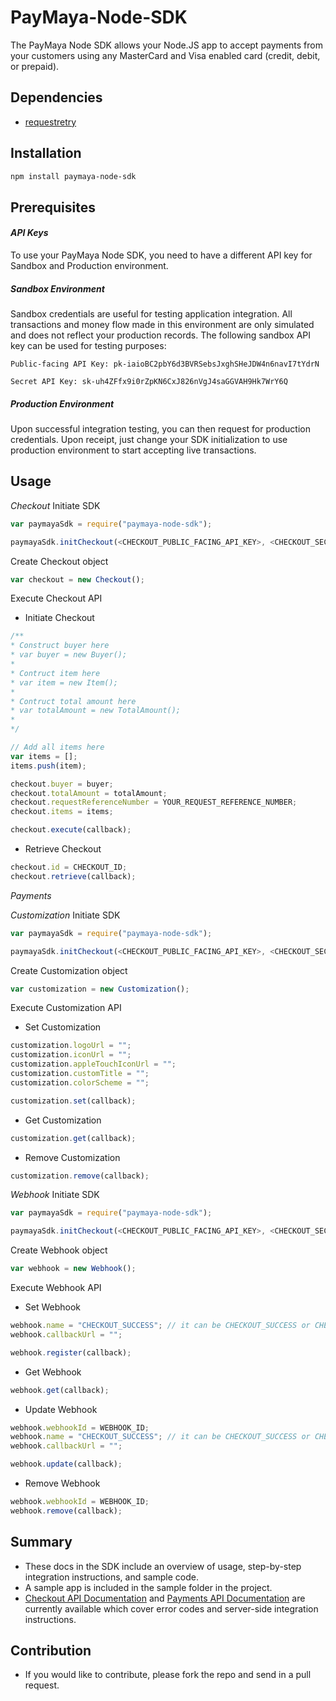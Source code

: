 # PayMaya-Node-SDK

The PayMaya Node SDK allows your Node.JS app to accept payments from your customers using any MasterCard and Visa enabled card (credit, debit, or prepaid).

## Dependencies

* [requestretry](https://github.com/FGRibreau/node-request-retry)


## Installation

```sh
npm install paymaya-node-sdk
```

## Prerequisites

#### _API Keys_
To use your PayMaya Node SDK, you need to have a different API key for Sandbox and Production environment.
 
##### _Sandbox Environment_
 
Sandbox credentials are useful for testing application integration. All transactions and money flow made in this environment are only simulated and does not reflect your production records. The following sandbox API key can be used for testing purposes:

 ```
Public-facing API Key: pk-iaioBC2pbY6d3BVRSebsJxghSHeJDW4n6navI7tYdrN

Secret API Key: sk-uh4ZFfx9i0rZpKN6CxJ826nVgJ4saGGVAH9Hk7WrY6Q
```
 
##### _Production Environment_
 
Upon successful integration testing, you can then request for production credentials. Upon receipt, just change your SDK initialization to use production environment to start accepting live transactions.

## Usage

_Checkout_
Initiate SDK
```javascript
var paymayaSdk = require("paymaya-node-sdk");

paymayaSdk.initCheckout(<CHECKOUT_PUBLIC_FACING_API_KEY>, <CHECKOUT_SECRET_KEY>, paymayaSdk.ENVIRONMENT.SANDBOX);
```
Create Checkout object
```javascript
var checkout = new Checkout();
```
Execute Checkout API
* Initiate Checkout
```javascript
/**
* Construct buyer here
* var buyer = new Buyer();
*
* Contruct item here
* var item = new Item();
*
* Contruct total amount here
* var totalAmount = new TotalAmount();
* 
*/

// Add all items here
var items = [];
items.push(item);

checkout.buyer = buyer;
checkout.totalAmount = totalAmount;
checkout.requestReferenceNumber = YOUR_REQUEST_REFERENCE_NUMBER;
checkout.items = items;

checkout.execute(callback);
```

* Retrieve Checkout
```javascript
checkout.id = CHECKOUT_ID;
checkout.retrieve(callback);
```

_Payments_

_Customization_
Initiate SDK
```javascript
var paymayaSdk = require("paymaya-node-sdk");

paymayaSdk.initCheckout(<CHECKOUT_PUBLIC_FACING_API_KEY>, <CHECKOUT_SECRET_KEY>, paymayaSdk.ENVIRONMENT.SANDBOX);
```

Create Customization object
```javascript
var customization = new Customization();
```

Execute Customization API
* Set Customization
```javascript
customization.logoUrl = "";
customization.iconUrl = "";
customization.appleTouchIconUrl = "";
customization.customTitle = "";
customization.colorScheme = "";

customization.set(callback);
```

* Get Customization
```javascript
customization.get(callback);
```

* Remove Customization
```javascript
customization.remove(callback);
```
_Webhook_
Initiate SDK
```javascript
var paymayaSdk = require("paymaya-node-sdk");

paymayaSdk.initCheckout(<CHECKOUT_PUBLIC_FACING_API_KEY>, <CHECKOUT_SECRET_KEY>, paymayaSdk.ENVIRONMENT.SANDBOX);
```

Create Webhook object
```javascript
var webhook = new Webhook();
```

Execute Webhook API
* Set Webhook
```javascript
webhook.name = "CHECKOUT_SUCCESS"; // it can be CHECKOUT_SUCCESS or CHECKOUT_SUCCESS
webhook.callbackUrl = "";

webhook.register(callback);
```

* Get Webhook
```javascript
webhook.get(callback);
```

* Update Webhook
```javascript
webhook.webhookId = WEBHOOK_ID;
webhook.name = "CHECKOUT_SUCCESS"; // it can be CHECKOUT_SUCCESS or CHECKOUT_SUCCESS
webhook.callbackUrl = "";

webhook.update(callback);
```

* Remove Webhook
```javascript
webhook.webhookId = WEBHOOK_ID;
webhook.remove(callback);
```

## Summary
* These docs in the SDK include an overview of usage, step-by-step integration instructions, and sample code.
* A sample app is included in the sample folder in the project.
* [Checkout API Documentation](https://developers.paymaya.com/blog/entry/paymaya-checkout-api-overview) and [Payments API Documentation](https://developers.paymaya.com/docs/e/payments) are currently available which cover error codes and server-side integration instructions.

## Contribution
   * If you would like to contribute, please fork the repo and send in a pull request.
